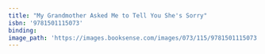```yaml
---
title: "My Grandmother Asked Me to Tell You She's Sorry"
isbn: '9781501115073'
binding:
image_path: 'https://images.booksense.com/images/073/115/9781501115073.jpg'
---
```



